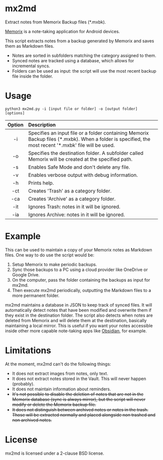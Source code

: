 # mx2md
Extract notes from Memorix Backup files (*.mxbk).

[Memorix](https://play.google.com/store/apps/details?id=panama.android.notes) is a note-taking application for Android devices.

This script extracts notes from a backup generated by Memorix and saves them as Markdown files.
- Notes are sorted in subfolders matching the category assigned to them.
- Synced notes are tracked using a database, which allows for incremental syncs.
- Folders can be used as input: the script will use the most recent backup file inside the folder.

# Usage
```
python3 mx2md.py -i [input file or folder] -o [output folder] [options]
```
| Option        | Description                                                                                                                                             |
|:-------------:|:--------------------------------------------------------------------------------------------------------------------------------------------------------|
| -i            | Specifies an input file or a folder containing Memorix Backup files (\*.mxbk). When a folder is specified, the most recent '\*.mxbk' file will be used. |
| -o            | Specifies the destination folder. A subfolder called Memorix will be created at the specified path.                                                     |
| -s            | Enables Safe Mode and don't delete any file.                                                                                                            |
| -v            | Enables verbose output with debug information.                                                                                                          |
| -h            | Prints help.                                                                                                                                            |
| -ct           | Creates 'Trash' as a category folder.                                                                                                                   |
| -ca           | Creates 'Archive' as a category folder.                                                                                                                 |
| -it           | Ignores Trash: notes in it will be ignored.                                                                                                             |
| -ia           | Ignores Archive: notes in it will be ignored.                                                                                                           |

# Example
This can be used to maintain a copy of your Memorix notes as Markdown files. One way to do use the script would be:
1. Setup Memorix to make periodic backups.
2. Sync those backups to a PC using a cloud provider like OneDrive or Google Drive.
3. On the computer, pass the folder containing the backups as input for mx2md.
4. Then execute mx2md periodically, outputting the Markdown files to a more permanent folder.

mx2md maintains a database in JSON to keep track of synced files. It will automatically detect notes that have been modified and overwrite them if they exist in the destination folder. The script also detects when notes are deleted from Memorix and will delete them at the destination, basically maintaining a local mirror. This is useful if you want your notes accessible inside other more capable note-taking apps like [Obsidian](https://obsidian.md/), for example.

# Limitations
At the moment, mx2md can't do the following things:
- It does not extract images from notes, only text.
- It does not extract notes stored in the Vault. This will never happen (probably).
- It does not maintain information about reminders.
- ~~It's not possible to disable the deletion of notes that are not in the Memorix database (sync is always mirror), but the script will never modify or delete the Memorix backup file.~~
- ~~It does not distinguish between archived notes or notes in the trash. Those will be extracted normally and placed alongside non trashed and non archived notes.~~

# License
mx2md is licensed under a 2-clause BSD license.
